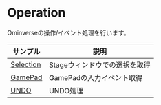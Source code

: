# Operation

Ominverseの操作/イベント処理を行います。    

|サンプル|説明|     
|---|---|     
|[Selection](./Selection)|Stageウィンドウでの選択を取得|     
|[GamePad](./GamePad)|GamePadの入力イベント取得|     
|[UNDO](./UNDO)|UNDO処理|     

